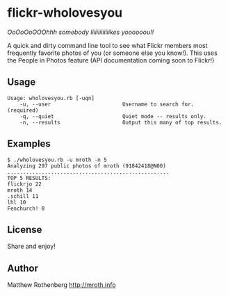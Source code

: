 # flickr-wholovesyou

_OoOoOoOOOhhh somebody liiiiiiiiiiiikes yoooooou!!_

A quick and dirty command line tool to see what Flickr members most frequently favorite photos of you (or someone else you know!).  This uses the People in Photos feature (API documentation coming soon to Flickr!)

## Usage

	Usage: wholovesyou.rb [-uqn]
	    -u, --user                       Username to search for. (required)
	    -q, --quiet                      Quiet mode -- results only.
	    -n, --results                    Output this many of top results.

## Examples

	$ ./wholovesyou.rb -u mroth -n 5
	Analyzing 297 public photos of mroth (91842418@N00)
	....................................................
	TOP 5 RESULTS:
	flickrjo 22
	mroth 14
	.schill 11
	lhl 10
	Fenchurch! 8
	

## License
Share and enjoy!

## Author
Matthew Rothenberg
http://mroth.info
